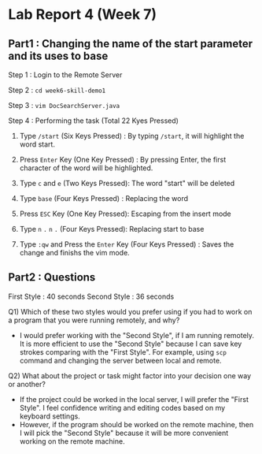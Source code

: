 # __Lab Report 4 (Week 7)__

## __Part1__ : Changing the name of the __start__ parameter and its uses to __base__

Step 1 : Login to the Remote Server

Step 2 : `cd week6-skill-demo1`

Step 3 : `vim DocSearchServer.java`

Step 4 : Performing the task (Total 22 Kyes Pressed)

1. Type `/start` (Six Keys Pressed) : By typing `/start`, it will highlight the word start.

2. Press `Enter` Key (One Key Pressed) : By pressing Enter, the first character of the word will be highlighted.

3. Type `c` and `e` (Two Keys Pressed): The word "start" will be deleted

4. Type `base` (Four Keys Pressed) : Replacing the word

5. Press `ESC` Key (One Key Pressed): Escaping from the insert mode

6. Type `n` `.` `n` `.` (Four Keys Pressed): Replacing start to base

7. Type `:qw` and Press the `Enter` Key (Four Keys Pressed) : Saves the change and finishs the vim mode.



## __Part2__ : Questions

First Style : 40 seconds
Second Style : 36 seconds

Q1) Which of these two styles would you prefer using if you had to work on a program that you were running remotely, and why?

- I would prefer working with the "Second Style", if I am running remotely. It is more efficient to use the "Second Style" because I can save key strokes comparing with the "First Style". For example, using `scp` command and changing the server between local and remote.

Q2) What about the project or task might factor into your decision one way or another?

- If the project could be worked in the local server, I will prefer the "First Style". I feel confidence writing and editing codes based on my keyboard settings.
- However, if the program should be worked on the remote machine, then I will pick the "Second Style" because it will be more convenient working on the remote machine.